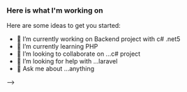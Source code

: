 ### Here is what I'm working on 

Here are some ideas to get you started:

- 🔭 I’m currently working on Backend project with c# .net5 
- 🌱 I’m currently learning PHP
- 👯 I’m looking to collaborate on ...c# project
- 🤔 I’m looking for help with ...laravel 
- 💬 Ask me about ...anything

-->
